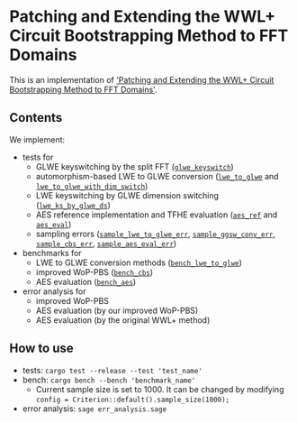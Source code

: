# Patching and Extending the WWL+ Circuit Bootstrapping Method to FFT Domains
This is an implementation of ['Patching and Extending the WWL+ Circuit Bootstrapping Method to FFT Domains'](https://eprint.iacr.org/2024/1318).

## Contents
We implement:
- tests for
  - GLWE keyswitching by the split FFT ([`glwe_keyswitch`](tests/glwe_keyswitch.rs))
  - automorphism-based LWE to GLWE conversion ([`lwe_to_glwe`](tests/lwe_to_glwe.rs) and [`lwe_to_glwe_with_dim_switch`](tests/lwe_to_glwe_with_dim_switch.rs))
  - LWE keyswitching by GLWE dimension switching ([`lwe_ks_by_glwe_ds`](tests/lwe_ks_by_glwe_ds.rs))
  - AES reference implementation and TFHE evaluation ([`aes_ref`](tests/aes_ref.rs) and [`aes_eval`](tests/aes_eval.rs))
  - sampling errors ([`sample_lwe_to_glwe_err`](tests/sample_lwe_to_glwe_err.rs), [`sample_ggsw_conv_err`](tests/sample_ggsw_conv_err.rs), [`sample_cbs_err`](tests/sample_cbs_err.rs), [`sample_aes_eval_err`](tests/sample_aes_eval_err.rs))
- benchmarks for
  - LWE to GLWE conversion methods ([`bench_lwe_to_glwe`](benches/bench_lwe_to_glwe.rs))
  - improved WoP-PBS ([`bench_cbs`](benches/bench_cbs.rs))
  - AES evaluation ([`bench_aes`](benches/bench_aes.rs))
- error analysis for
  - improved WoP-PBS
  - AES evaluation (by our improved WoP-PBS)
  - AES evaluation (by the original WWL+ method)

## How to use
- tests: `cargo test --release --test 'test_name'`
- bench: `cargo bench --bench 'benchmark_name'`
  - Current sample size is set to 1000. It can be changed by modifying `config = Criterion::default().sample_size(1000);`
- error analysis: `sage err_analysis.sage`
